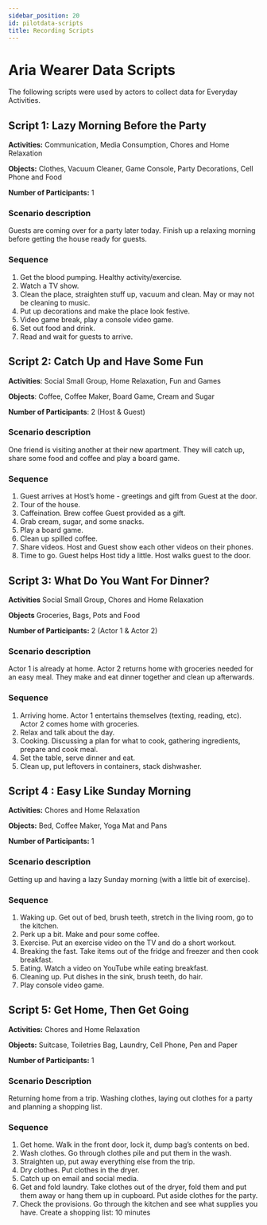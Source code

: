 ```yaml
---
sidebar_position: 20
id: pilotdata-scripts
title: Recording Scripts
---
```


# Aria Wearer Data Scripts

The following scripts were used by actors to collect data for Everyday Activities.

## Script 1: Lazy Morning Before the Party

**Activities:** Communication, Media Consumption, Chores and Home Relaxation

**Objects:** Clothes, Vacuum Cleaner, Game Console, Party Decorations, Cell Phone and Food

**Number of Participants:** 1

### Scenario description

Guests are coming over for a party later today. Finish up a relaxing morning before getting the house ready for guests.

### Sequence

1. Get the blood pumping. Healthy activity/exercise.
2. Watch a TV show.
3. Clean the place, straighten stuff up, vacuum and clean. May or may not be cleaning to music.
4. Put up decorations and make the place look festive.
5. Video game break, play a console video game.
6. Set out food and drink.
7. Read and wait for guests to arrive.

## Script 2: Catch Up and Have Some Fun

**Activities**: Social Small Group, Home Relaxation, Fun and Games

**Objects**: Coffee, Coffee Maker, Board Game, Cream and Sugar

**Number of Participants**: 2 (Host & Guest)

### Scenario description

One friend is visiting another at their new apartment. They will catch up, share some food and coffee and play a board game.

### Sequence

1. Guest arrives at Host’s home - greetings and gift from Guest at the door.
2. Tour of the house.
3. Caffeination. Brew coffee Guest provided as a gift.
4. Grab cream, sugar, and some snacks.
5. Play a board game.
6. Clean up spilled coffee.
7. Share videos. Host and Guest show each other videos on their phones.
8. Time to go. Guest helps Host tidy a little. Host walks guest to the door.


## Script 3:  What Do You Want For Dinner?

**Activities** Social Small Group, Chores and Home Relaxation

**Objects** Groceries, Bags, Pots and Food

**Number of Participants:** 2 (Actor 1 & Actor 2)

### Scenario description

Actor 1 is already at home. Actor 2 returns home with groceries needed for an easy meal. They make and eat dinner together and clean up afterwards.

### Sequence

1. Arriving home. Actor 1 entertains themselves (texting, reading, etc). Actor 2 comes home with groceries.
2. Relax and talk about the day.
3. Cooking. Discussing a plan for what to cook, gathering ingredients, prepare and cook meal.
4. Set the table, serve dinner and eat.
5. Clean up, put leftovers in containers, stack dishwasher.



## Script 4 : Easy Like Sunday Morning

**Activities:** Chores and Home Relaxation

**Objects:** Bed, Coffee Maker, Yoga Mat and Pans

**Number of Participants:** 1


### Scenario description

Getting up and having a lazy Sunday morning (with a little bit of exercise).

### Sequence

1. Waking up. Get out of bed, brush teeth, stretch in the living room, go to the kitchen.
2. Perk up a bit. Make and pour some coffee.
3. Exercise. Put an exercise video on the TV and do a short workout.
4. Breaking the fast. Take items out of the fridge and freezer and then cook breakfast.
5. Eating. Watch a video on YouTube while eating breakfast.
6. Cleaning up. Put dishes in the sink, brush teeth, do hair.
7. Play console video game.



## Script 5: Get Home, Then Get Going

**Activities:** Chores and Home Relaxation

**Objects:** Suitcase, Toiletries Bag, Laundry, Cell Phone, Pen and Paper

**Number of Participants:** 1

### Scenario Description

Returning home from a trip. Washing clothes, laying out clothes for a party and planning a shopping list.

### Sequence

1. Get home. Walk in the front door, lock it, dump bag’s contents on bed.
2. Wash clothes. Go through clothes pile and put them in the wash.
3. Straighten up, put away everything else from the trip.
4. Dry clothes. Put clothes in the dryer.
5. Catch up on email and social media.
6. Get and fold laundry. Take clothes out of the dryer, fold them and put them away or hang them up in cupboard. Put aside clothes for the party.
7. Check the provisions. Go through the kitchen and see what supplies you have. Create a shopping list: 10 minutes
